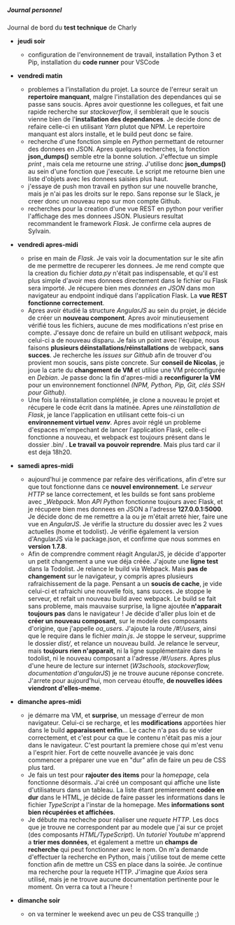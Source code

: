 ##### Journal personnel

Journal de bord du **test technique** de Charly

* __jeudi soir__
  * configuration de l'environnement de travail, installation Python 3 et Pip, installation du **code runner** pour VSCode

* __vendredi matin__
  * problemes a l'installation du projet. La source de l'erreur serait un **repertoire manquant**, malgre l'installation des dependances qui se passe sans soucis. Apres avoir questionne les collegues, et fait une rapide recherche sur _stackoverflow_, il semblerait que le soucis vienne bien de l'**installation des dependances**. Je decide donc de refaire celle-ci en utilisant _Yarn_ plutot que NPM. Le repertoire manquant est alors installe, et le build peut donc se faire.
  * recherche d'une fonction simple en _Python_ permettant de retourner des donnees en JSON. Apres quelques recherches, la fonction **json_dumps()** semble etre la bonne solution. J'effectue un simple _print_ , mais cela me retourne une _string_. J'utilise donc **json_dumps()** au sein d'une fonction que j'execute. Le script me retourne bien une liste d'objets avec les donnees saisies plus haut.
  * j'essaye de push mon travail en python sur une nouvelle branche, mais je n'ai pas les droits sur le repo. Sans reponse sur le Slack, je creer donc un nouveau repo sur mon compte Github.
  * recherches pour la creation d'une vue REST en python pour verifier l'affichage des mes donnees JSON. Plusieurs resultat recommandent le framework _Flask_. Je confirme cela aupres de Sylvain.

* __vendredi apres-midi__
  * prise en main de _Flask_. Je vais voir la documentation sur le site afin de me permettre de recuperer les donnees. Je me rend compte que la creation du fichier _data.py_ n'était pas indispensable, et qu'il est plus simple d'avoir mes donnees directement dans le fichier ou Flask sera importé. Je récupere bien mes _données en JSON_ dans mon navigateur au endpoint indiqué dans l'application Flask. La **vue REST fonctionne correctement**.
  * Apres avoir étudié la structure _AngularJS_ au sein du projet, je décide de créer un **nouveau component**. Apres avoir minutieusement vérifié tous les fichiers, aucune de mes modifications n'est prise en compte. J'essaye donc de refaire un build en utilisant _webpack_, mais celui-ci a de nouveau disparu. Je fais un point avec l'équipe, nous faisons **plusieurs déinstallations/réinstallations** de webpack, **sans succes**. Je recherche les _issues sur Github_ afin de trouver d'ou provient mon soucis, sans piste concrete. Sur **conseil de Nicolas**, je joue la carte du **changement de VM** et utilise une VM préconfigurée en _Debian_. Je passe donc la fin d'apres-midi a **reconfigurer la VM** pour un environnement fonctionnel _(NPM, Python, Pip, Git, clés SSH pour Github)_.
  * Une fois la réinstallation complétée, je clone a nouveau le projet et récupere le code écrit dans la matinée. Apres une _réinstallation de Flask_, je lance l'application en utilisant cette fois-ci un **environnement virtuel _venv_**. Apres avoir réglé un probleme d'espaces m'empechant de lancer l'application Flask, celle-ci fonctionne a nouveau, et webpack est toujours présent dans le dossier .bin/ . **Le travail va pouvoir reprendre**. Mais plus tard car il est deja 18h20.

* __samedi apres-midi__
  * aujourd'hui je commence par refaire des vérifications, afin d'etre sur que tout fonctionne dans ce **nouvel environnement**. Le _serveur HTTP_ se lance correctement, et les builds se font sans probleme avec __Webpack_. Mon _API Python_ fonctionne toujours avec Flask, et je récupere bien mes donnees en JSON a l'adresse **127.0.0.1:5000**. Je décide donc de me remettre a la ou je m'était arreté hier, faire une vue en _AngularJS_. Je vérifie la structure du dossier avec les 2 vues actuelles (home et todolist). Je vérifie également la version d'AngularJS via le package.json, et confirme que nous sommes en **version 1.7.8**.
  * Afin de comprendre comment réagit AngularJS, je décide d'apporter un petit changement a une vue déja créée. J'ajoute une **ligne test** dans la Todolist. Je relance le build via Webpack. Mais **pas de changement** sur le navigateur, y compris apres plusieurs rafraichissement de la page. Pensant a un **soucis de cache**, je vide celui-ci et rafraichi une nouvelle fois, sans succes. Je stoppe le serveur, et refait un nouveau build avec webpack. Le build se fait sans probleme, mais mauvaise surprise, la ligne ajoutée **n'apparait toujours pas** dans le navigateur ! Je décide d'aller plus loin et de **créer un nouveau composant**, sur le modele des composants d'origine, que j'appelle *oa_users*. J'ajoute la route _/#!/users_, ainsi que le require dans le fichier _main.js_. Je stoppe le serveur, supprime le dossier _dist/_, et relance un nouveau build. Je relance le serveur, mais **toujours rien n'apparait**, ni la ligne supplémentaire dans le todolist, ni le nouveau composant a l'adresse _/#!/users_. Apres plus d'une heure de lecture sur internet (_W3schools, stackoverflow, documentation d'angularJS_) je ne trouve aucune réponse concrete. J'arrete pour aujourd'hui, mon cerveau étouffe, **de nouvelles idées viendront d'elles-meme**.

* __dimanche apres-midi__
  * je démarre ma VM, et **surprise**, un message d'erreur de mon navigateur. Celui-ci se recharge, et les **modifications** apportées hier dans le build **apparaissent enfin**... Le cache n'a pas du se vider correctement, et c'est pour ca que le contenu n'était pas mis a jour dans le navigateur. C'est pourtant la premiere chose qui m'est venu a l'esprit hier. Fort de cette nouvelle avancée je vais donc commencer a préparer une vue en "dur" afin de faire un peu de CSS plus tard. 
  * Je fais un test pour **rajouter des items** pour la _homepage_, cela fonctionne désormais. J'ai créé un composant qui affiche une liste d'utilisateurs dans un tableau. La liste étant premierement **codée en dur** dans le HTML, je décide de faire passer les informations dans le fichier _TypeScript_ a l'instar de la homepage. Mes **informations sont bien récupérées et affichées**.
  * Je débute ma recheche pour réaliser une _requete HTTP_. Les docs que je trouve ne correspondent par au modele que j'ai sur ce projet (des composants _HTML/TypeScript_). Un _tutoriel Youtube_ m'apprend a **trier mes données**, et également a mettre un **champs de recherche** qui peut fonctionner avec le nom. On m'a demande d'effectuer la recherche en Python, mais j'utilise tout de meme cette fonction afin de mettre un CSS en place dans la soirée. Je continue ma recherche pour la requete HTTP. J'imagine que _Axios_ sera utilisé, mais je ne trouve aucune documentation pertinente pour le moment. On verra ca tout a l'heure !

* __dimanche soir__
  * on va terminer le weekend avec un peu de CSS tranquille ;)